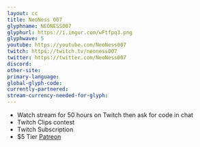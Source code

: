 ```yaml
---
layout: cc
title: NeoNess 007
glyphname: NEONESS007
glyphurl: https://i.imgur.com/wFtfpq3.png
glyphwave: 5
youtube: https://youtube.com/NeoNess007
twitch: https://twitch.tv/neoness007
twitter: https://twitter.com/NeoNess007
discord: 
other-site: 
primary-language: 
global-glyph-code: 
currently-partnered: 
stream-currency-needed-for-glyph: 
---
```

* Watch stream for 50 hours on Twitch then ask for code in chat
* Twitch Clips contest
* Twitch Subscription
* $5 Tier [Patreon](https://www.patreon.com/NeoNess007)
